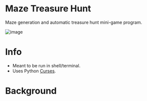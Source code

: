 # Maze Treasure Hunt

Maze generation and automatic treasure hunt mini-game program.

![image](https://github.com/wawelgreg/maze-treasure-hunt/assets/141285799/b5397426-37f6-416d-8097-abed256fea06)

# Info

- Meant to be run in shell/terminal.
- Uses Python [Curses](https://docs.python.org/3/howto/curses.html).

# Background
